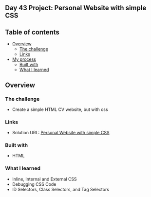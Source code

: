 ## Day 43 Project: Personal Website with simple CSS

## Table of contents

- [Overview](#overview)
  - [The challenge](#the-challenge)
  - [Links](#links)
- [My process](#my-process)
  - [Built with](#built-with)
  - [What I learned](#what-i-learned)

## Overview

### The challenge

- Create a simple HTML CV website, but with css

### Links

- Solution URL: [Personal Website with simple CSS](https://github.com/Mikerniker/100_Days_of_Python/tree/main/Day43)

### Built with

- HTML

### What I learned
- Inline, Internal and External CSS
- Debugging CSS Code
- ID Selectors, Class Selectors, and Tag Selectors